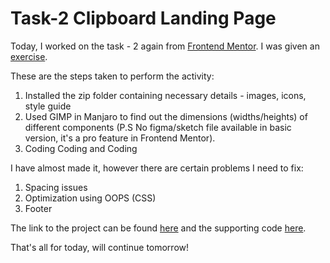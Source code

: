 # Task-2 Clipboard Landing Page

Today, I worked on the task - 2 again from [Frontend Mentor](https://www.frontendmentor.io/). I was given an [exercise](https://www.frontendmentor.io/challenges/clipboard-landing-page-5cc9bccd6c4c91111378ecb9).

These are the steps taken to perform the activity:
1. Installed the zip folder containing necessary details - images, icons, style guide
2. Used GIMP in Manjaro to find out the dimensions (widths/heights) of different components (P.S No figma/sketch file available in basic version, it's a pro feature in Frontend Mentor).
3. Coding Coding and Coding

I have almost made it, however there are certain problems I need to fix:
1. Spacing issues
2. Optimization using OOPS (CSS)
3. Footer 

The link to the project can be found [here](https://master--lucky-pika-169b6c.netlify.app/) and the supporting code [here](https://github.com/jazzcodes/clipboard-landing-page-T2-FEM).

That's all for today, will continue tomorrow!
